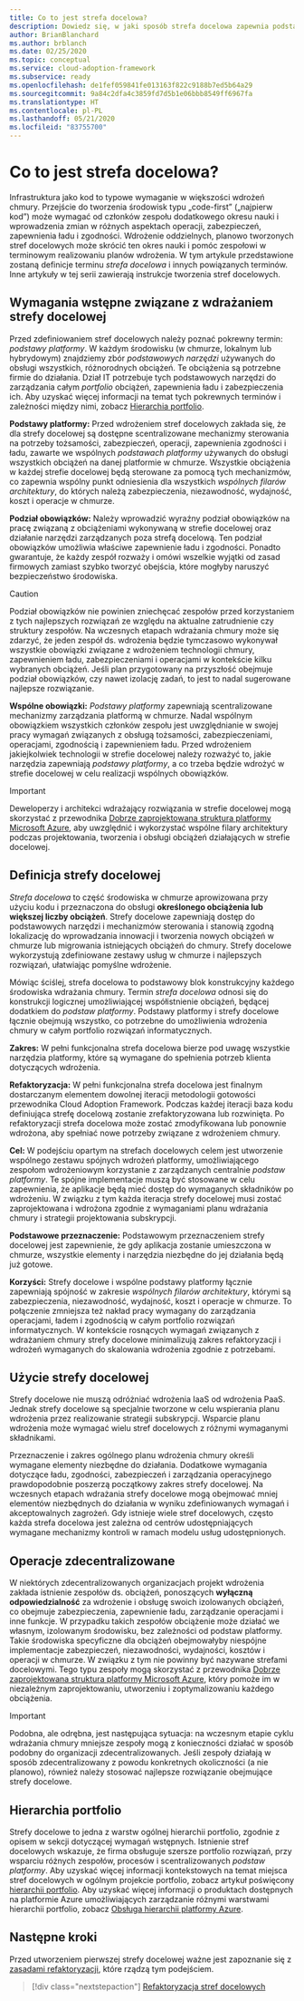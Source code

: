 ```yaml
---
title: Co to jest strefa docelowa?
description: Dowiedz się, w jaki sposób strefa docelowa zapewnia podstawowy blok konstrukcyjny dowolnego środowiska wdrażania chmury.
author: BrianBlanchard
ms.author: brblanch
ms.date: 02/25/2020
ms.topic: conceptual
ms.service: cloud-adoption-framework
ms.subservice: ready
ms.openlocfilehash: de1fef059841fe013163f822c9188b7ed5b64a29
ms.sourcegitcommit: 9a84c2dfa4c3859fd7d5b1e06bbb8549ff6967fa
ms.translationtype: HT
ms.contentlocale: pl-PL
ms.lasthandoff: 05/21/2020
ms.locfileid: "83755700"
---
```

<!-- markdownlint-disable MD026 -->

# <a name="what-is-a-landing-zone"></a>Co to jest strefa docelowa?

Infrastruktura jako kod to typowe wymaganie w większości wdrożeń chmury. Przejście do tworzenia środowisk typu „code-first” („najpierw kod”) może wymagać od członków zespołu dodatkowego okresu nauki i wprowadzenia zmian w różnych aspektach operacji, zabezpieczeń, zapewnienia ładu i zgodności. Wdrożenie oddzielnych, planowo tworzonych stref docelowych może skrócić ten okres nauki i pomóc zespołowi w terminowym realizowaniu planów wdrożenia. W tym artykule przedstawione zostaną definicje terminu _strefa docelowa_ i innych powiązanych terminów. Inne artykuły w tej serii zawierają instrukcje tworzenia stref docelowych.

## <a name="prerequisite-to-landing-zone-deployment"></a>Wymagania wstępne związane z wdrażaniem strefy docelowej

Przed zdefiniowaniem stref docelowych należy poznać pokrewny termin: _podstawy platformy_. W każdym środowisku (w chmurze, lokalnym lub hybrydowym) znajdziemy zbór _podstawowych narzędzi_ używanych do obsługi wszystkich, różnorodnych obciążeń. Te obciążenia są potrzebne firmie do działania. Dział IT potrzebuje tych podstawowych narzędzi do zarządzania całym _portfolio_ obciążeń, zapewnienia ładu i zabezpieczenia ich. Aby uzyskać więcej informacji na temat tych pokrewnych terminów i zależności między nimi, zobacz [Hierarchia portfolio](../../reference/fundamental-concepts/hosting-hierarchy.md).

**Podstawy platformy:** Przed wdrożeniem stref docelowych zakłada się, że dla strefy docelowej są dostępne scentralizowane mechanizmy sterowania na potrzeby tożsamości, zabezpieczeń, operacji, zapewnienia zgodności i ładu, zawarte we wspólnych _podstawach platformy_ używanych do obsługi wszystkich obciążeń na danej platformie w chmurze. Wszystkie obciążenia w każdej strefie docelowej będą sterowane za pomocą tych mechanizmów, co zapewnia wspólny punkt odniesienia dla wszystkich _wspólnych filarów architektury_, do których należą zabezpieczenia, niezawodność, wydajność, koszt i operacje w chmurze.

**Podział obowiązków:** Należy wprowadzić wyraźny podział obowiązków na pracę związaną z obciążeniami wykonywaną w strefie docelowej oraz działanie narzędzi zarządzanych poza strefą docelową. Ten podział obowiązków umożliwia właściwe zapewnienie ładu i zgodności. Ponadto gwarantuje, że każdy zespół rozważy i omówi wszelkie wyjątki od zasad firmowych zamiast szybko tworzyć obejścia, które mogłyby naruszyć bezpieczeństwo środowiska.

> [!CAUTION]
> Podział obowiązków nie powinien zniechęcać zespołów przed korzystaniem z tych najlepszych rozwiązań ze względu na aktualne zatrudnienie czy struktury zespołów. Na wczesnych etapach wdrażania chmury może się zdarzyć, że jeden zespół ds. wdrożenia będzie tymczasowo wykonywał wszystkie obowiązki związane z wdrożeniem technologii chmury, zapewnieniem ładu, zabezpieczeniami i operacjami w kontekście kilku wybranych obciążeń. Jeśli plan przygotowany na przyszłość obejmuje podział obowiązków, czy nawet izolację zadań, to jest to nadal sugerowane najlepsze rozwiązanie.

**Wspólne obowiązki:** _Podstawy platformy_ zapewniają scentralizowane mechanizmy zarządzania platformą w chmurze. Nadal wspólnym obowiązkiem wszystkich członków zespołu jest uwzględnianie w swojej pracy wymagań związanych z obsługą tożsamości, zabezpieczeniami, operacjami, zgodnością i zapewnieniem ładu. Przed wdrożeniem jakiejkolwiek technologii w strefie docelowej należy rozważyć to, jakie narzędzia zapewniają _podstawy platformy_, a co trzeba będzie wdrożyć w strefie docelowej w celu realizacji wspólnych obowiązków.

> [!IMPORTANT]
> Deweloperzy i architekci wdrażający rozwiązania w strefie docelowej mogą skorzystać z przewodnika [Dobrze zaprojektowana struktura platformy Microsoft Azure](https://docs.microsoft.com/azure/architecture/framework/), aby uwzględnić i wykorzystać wspólne filary architektury podczas projektowania, tworzenia i obsługi obciążeń działających w strefie docelowej.

## <a name="landing-zone-definition"></a>Definicja strefy docelowej

_Strefa docelowa_ to część środowiska w chmurze aprowizowana przy użyciu kodu i przeznaczona do obsługi **określonego obciążenia lub większej liczby obciążeń**. Strefy docelowe zapewniają dostęp do podstawowych narzędzi i mechanizmów sterowania i stanowią zgodną lokalizację do wprowadzania innowacji i tworzenia nowych obciążeń w chmurze lub migrowania istniejących obciążeń do chmury. Strefy docelowe wykorzystują zdefiniowane zestawy usług w chmurze i najlepszych rozwiązań, ułatwiając pomyślne wdrożenie.

Mówiąc ściślej, strefa docelowa to podstawowy blok konstrukcyjny każdego środowiska wdrażania chmury. Termin _strefa docelowa_ odnosi się do konstrukcji logicznej umożliwiającej współistnienie obciążeń, będącej dodatkiem do _podstaw platformy_. Podstawy platformy i strefy docelowe łącznie obejmują wszystko, co potrzebne do umożliwienia wdrożenia chmury w całym portfolio rozwiązań informatycznych.

**Zakres:** W pełni funkcjonalna strefa docelowa bierze pod uwagę wszystkie narzędzia platformy, które są wymagane do spełnienia potrzeb klienta dotyczących wdrożenia.

**Refaktoryzacja:** W pełni funkcjonalna strefa docelowa jest finalnym dostarczanym elementem dowolnej iteracji metodologii gotowości przewodnika Cloud Adoption Framework. Podczas każdej iteracji baza kodu definiująca strefę docelową zostanie zrefaktoryzowana lub rozwinięta. Po refaktoryzacji strefa docelowa może zostać zmodyfikowana lub ponownie wdrożona, aby spełniać nowe potrzeby związane z wdrożeniem chmury.

**Cel:** W podejściu opartym na strefach docelowych celem jest utworzenie wspólnego zestawu spójnych wdrożeń platformy, umożliwiającego zespołom wdrożeniowym korzystanie z zarządzanych centralnie _podstaw platformy_. Te spójne implementacje muszą być stosowane w celu zapewnienia, że aplikacje będą mieć dostęp do wymaganych składników po wdrożeniu. W związku z tym każda iteracja strefy docelowej musi zostać zaprojektowana i wdrożona zgodnie z wymaganiami planu wdrażania chmury i strategii projektowania subskrypcji.

**Podstawowe przeznaczenie:** Podstawowym przeznaczeniem strefy docelowej jest zapewnienie, że gdy aplikacja zostanie umieszczona w chmurze, wszystkie elementy i narzędzia niezbędne do jej działania będą już gotowe.

**Korzyści:** Strefy docelowe i wspólne podstawy platformy łącznie zapewniają spójność w zakresie _wspólnych filarów architektury_, którymi są zabezpieczenia, niezawodność, wydajność, koszt i operacje w chmurze. To połączenie zmniejsza też nakład pracy wymagany do zarządzania operacjami, ładem i zgodnością w całym portfolio rozwiązań informatycznych. W kontekście rosnących wymagań związanych z wdrażaniem chmury strefy docelowe minimalizują zakres refaktoryzacji i wdrożeń wymaganych do skalowania wdrożenia zgodnie z potrzebami.

## <a name="landing-zone-usage"></a>Użycie strefy docelowej

Strefy docelowe nie muszą odróżniać wdrożenia IaaS od wdrożenia PaaS. Jednak strefy docelowe są specjalnie tworzone w celu wspierania planu wdrożenia przez realizowanie strategii subskrypcji. Wsparcie planu wdrożenia może wymagać wielu stref docelowych z różnymi wymaganymi składnikami.

Przeznaczenie i zakres ogólnego planu wdrożenia chmury określi wymagane elementy niezbędne do działania. Dodatkowe wymagania dotyczące ładu, zgodności, zabezpieczeń i zarządzania operacyjnego prawdopodobnie poszerzą początkowy zakres strefy docelowej. Na wczesnych etapach wdrażania strefy docelowe mogą obejmować mniej elementów niezbędnych do działania w wyniku zdefiniowanych wymagań i akceptowalnych zagrożeń. Gdy istnieje wiele stref docelowych, często każda strefa docelowa jest zależna od centrów udostępniających wymagane mechanizmy kontroli w ramach modelu usług udostępnionych.

## <a name="decentralized-operations"></a>Operacje zdecentralizowane

W niektórych zdecentralizowanych organizacjach projekt wdrożenia zakłada istnienie zespołów ds. obciążeń, ponoszących **wyłączną odpowiedzialność** za wdrożenie i obsługę swoich izolowanych obciążeń, co obejmuje zabezpieczenia, zapewnienie ładu, zarządzanie operacjami i inne funkcje. W przypadku takich zespołów obciążenie może działać we własnym, izolowanym środowisku, bez zależności od podstaw platformy. Takie środowiska specyficzne dla obciążeń obejmowałyby niespójne implementacje zabezpieczeń, niezawodności, wydajności, kosztów i operacji w chmurze. W związku z tym nie powinny być nazywane strefami docelowymi. Tego typu zespoły mogą skorzystać z przewodnika [Dobrze zaprojektowana struktura platformy Microsoft Azure](https://docs.microsoft.com/azure/architecture/framework/), który pomoże im w niezależnym zaprojektowaniu, utworzeniu i zoptymalizowaniu każdego obciążenia.

> [!IMPORTANT]
> Podobna, ale odrębna, jest następująca sytuacja: na wczesnym etapie cyklu wdrażania chmury mniejsze zespoły mogą z konieczności działać w sposób podobny do organizacji zdecentralizowanych. Jeśli zespoły działają w sposób zdecentralizowany z powodu konkretnych okoliczności (a nie planowo), również należy stosować najlepsze rozwiązanie obejmujące strefy docelowe.

## <a name="portfolio-hierarchy"></a>Hierarchia portfolio

Strefy docelowe to jedna z warstw ogólnej hierarchii portfolio, zgodnie z opisem w sekcji dotyczącej wymagań wstępnych. Istnienie stref docelowych wskazuje, że firma obsługuje szersze portfolio rozwiązań, przy wsparciu różnych zespołów, procesów i scentralizowanych _podstaw platformy_. Aby uzyskać więcej informacji kontekstowych na temat miejsca stref docelowych w ogólnym projekcie portfolio, zobacz artykuł poświęcony [hierarchii portfolio](../../reference/fundamental-concepts/hosting-hierarchy.md). Aby uzyskać więcej informacji o produktach dostępnych na platformie Azure umożliwiających zarządzanie różnymi warstwami hierarchii portfolio, zobacz [Obsługa hierarchii platformy Azure](../../reference/fundamental-concepts/hierarchy-azure-tools.md).

## <a name="next-steps"></a>Następne kroki

Przed utworzeniem pierwszej strefy docelowej ważne jest zapoznanie się z [zasadami refaktoryzacji](./refactor.md), które rządzą tym podejściem.

> [!div class="nextstepaction"]
> [Refaktoryzacja stref docelowych](./refactor.md)
